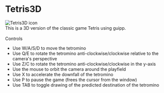 # Tetris3D
<img src="Tetris3D.ico" alt="Tetris3D icon"></img><br>
This is a 3D version of the classic game Tetris using guipp.<br><br>
Controls
- Use W/A/S/D to move the tetromino
- Use Q/E to rotate the tetromino anti-clockwise/clockwise relative to the camera's perspective
- Use Z/C to rotate the tetromino anti-clockwise/clockwise in the y-axis
- Use the mouse to orbit the camera around the playfield
- Use X to accelerate the downfall of the tetromino
- Use P to pause the game (frees the cursor from the window)
- Use TAB to toggle drawing of the predicted destination of the tetromino
